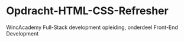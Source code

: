 # Opdracht-HTML-CSS-Refresher
WincAcademy Full-Stack development opleiding, onderdeel Front-End Development
